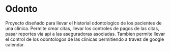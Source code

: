 # Odonto

Proyecto diseñado para llevar el historial odontologico de los pacientes de una clínica. Permite crear citas, llevar los controles de pagos de las citas, pasar reportes via api a las aseguradoras asociadas. Tambien permite llevar el control de los odontologos de las clinicas permitiendo a travez de google calendar.
